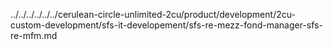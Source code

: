 ../../../../../../cerulean-circle-unlimited-2cu/product/development/2cu-custom-development/sfs-it-developement/sfs-re-mezz-fond-manager-sfs-re-mfm.md